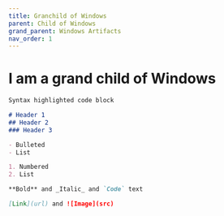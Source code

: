 ```yaml
---
title: Granchild of Windows
parent: Child of Windows
grand_parent: Windows Artifacts
nav_order: 1
---
```


# I am a grand child of Windows
```markdown
Syntax highlighted code block

# Header 1
## Header 2
### Header 3

- Bulleted
- List

1. Numbered
2. List

**Bold** and _Italic_ and `Code` text

[Link](url) and ![Image](src)
```

